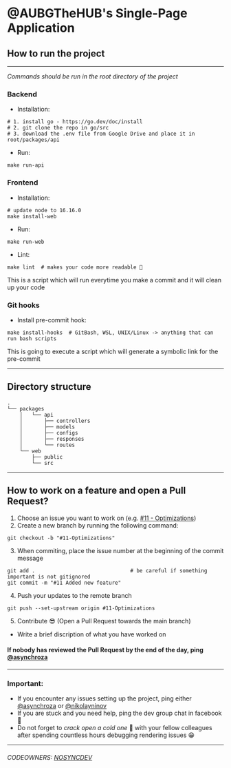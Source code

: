# @AUBGTheHUB's Single-Page Application

## How to run the project
---
<em>Commands should be run in the root directory of the project</em>

### Backend
* Installation: 
```shell
# 1. install go - https://go.dev/doc/install
# 2. git clone the repo in go/src
# 3. download the .env file from Google Drive and place it in root/packages/api
```

* Run:
```shell
make run-api
```


### Frontend 
* Installation: 
```shell
# update node to 16.16.0
make install-web
```

* Run:
```shell
make run-web
```

* Lint:
```shell
make lint  # makes your code more readable 🥰
```
This is a script which will run everytime you make a commit and it will clean up your code

### Git hooks

* Install pre-commit hook:
```shell 
make install-hooks  # GitBash, WSL, UNIX/Linux -> anything that can run bash scripts
```
This is going to execute a script which will generate a symbolic link for the pre-commit

--- 
## Directory structure
```
.
└── packages
    │   └── api
    │       ├── controllers
    │       ├── models
    │       ├── configs
    │       ├── responses
    │       └── routes
    └── web
        ├── public
        └── src
```
---
## How to work on a feature and open a Pull Request?
1. Choose an issue you want to work on (e.g. [#11 - Optimizations](https://github.com/AUBGTheHUB/spa-website-2022/issues/11))
2. Create a new branch by running the following command:
```shell
git checkout -b "#11-Optimizations"
```
3. When commiting, place the issue number at the beginning of the commit message
```shell
git add .                               # be careful if something important is not gitignored
git commit -m "#11 Added new feature"
```
4. Push your updates to the remote branch 
```
git push --set-upstream origin #11-Optimizations
```
5. Contribute 😎 (Open a Pull Request towards the main branch)
- Write a brief discription of what you have worked on  

#### If nobody has reviewed the Pull Request by the end of the day, ping [@asynchroza](https://github.com/asynchroza)

---
### Important: 
* If you encounter any issues setting up the project, ping either [@asynchroza](https://github.com/asynchroza) or [@nikolayninov](https://github.com/nikolayninov)
* If you are stuck and you need help, ping the dev group chat in facebook 🤼
* Do not forget to <em>crack open a cold one</em> 🍻 with your fellow colleagues after spending countless hours debugging rendering issues 😁

---
###### CODEOWNERS: [NOSYNCDEV](https://github.com/orgs/AUBGTheHUB/teams/nosyncdev)
